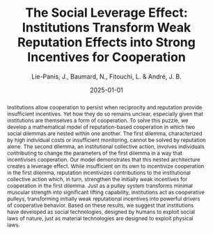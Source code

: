 ---
collection: publications
permalink: /publication/institutions
date: 2025-01-01
#venue: 
paperurl: '/files/Institutions.pdf'
#link: 
#author: 'Lie-Panis, J., Baumard, N., Fitouchi, L. & André, J. B.'
abstract: 'Institutions allow cooperation to persist when reciprocity and reputation provide insufficient incentives. Yet how they do so remains unclear, especially given that institutions are themselves a form of cooperation. To solve this puzzle, we develop a mathematical model of reputation-based cooperation in which two social dilemmas are nested within one another. The first dilemma, characterized by high individual costs or insufficient monitoring, cannot be solved by reputation alone. The second dilemma, an institutional collective action, involves individuals contributing to change the parameters of the first dilemma in a way that incentivises cooperation. Our model demonstrates that this nested architecture creates a leverage effect. While insufficient on its own to incentivize cooperation in the first dilemma, reputation incentivizes contributions to the institutional collective action which, in turn, strengthen the initially weak incentives for cooperation in the first dilemma. Just as a pulley system transforms minimal muscular strength into significant lifting capability, institutions act as cooperative pulleys, transforming initially weak reputational incentives into powerful drivers of cooperative behavior. Based on these results, we suggest that institutions have developed as social technologies, designed by humans to exploit social laws of nature, just as material technologies are designed to exploit physical laws. 
'
author: 'Lie-Panis, J., Baumard, N., Fitouchi, L. & André, J. B.'
year: 'in review'
title: 'The Social Leverage Effect: Institutions Transform Weak Reputation Effects into Strong Incentives for Cooperation'
#journal:
keywords: ["institutions", "large-scale cooperation", "reputation"]
si: '/files/SI for Institutions.pdf'
type: "article"
code: '/files/Institutions.nb'
---